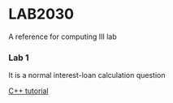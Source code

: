 # LAB2030
A reference for computing III lab

### Lab 1 
It is a normal interest-loan calculation question

[C++ tutorial](https://www.w3schools.com/cpp/default.asp)
